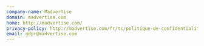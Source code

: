 ```yaml
---
company-name: Madvertise
domain: madvertise.com
home: http://madvertise.com/
privacy-policy: http://madvertise.com/fr/tc/politique-de-confidentialite/
email: gdpr@madvertise.com
---
```





